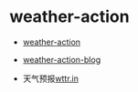 # weather-action

* [weather-action](https://github.com/ruanyf/weather-action)

* [weather-action-blog](http://www.ruanyifeng.com/blog/2019/12/github_actions.html)

* 天气预报[wttr.in](http://wttr.in/)
